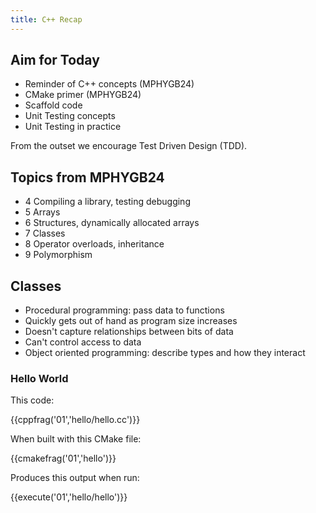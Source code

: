 ```yaml
---
title: C++ Recap
---
```


## Aim for Today

* Reminder of C++ concepts (MPHYGB24)
* CMake primer (MPHYGB24)
* Scaffold code
* Unit Testing concepts
* Unit Testing in practice
  
From the outset we encourage Test Driven Design (TDD).
  
## Topics from MPHYGB24

* 4 Compiling a library, testing debugging
* 5 Arrays
* 6 Structures, dynamically allocated arrays
* 7 Classes
* 8 Operator overloads, inheritance
* 9 Polymorphism

## Classes
 
* Procedural programming: pass data to functions
* Quickly gets out of hand as program size increases
* Doesn't capture relationships between bits of data
* Can't control access to data
* Object oriented programming: describe types and how they interact

### Hello World

This code:

{{cppfrag('01','hello/hello.cc')}}

When built with this CMake file:

{{cmakefrag('01','hello')}}

Produces this output when run:

{{execute('01','hello/hello')}}
